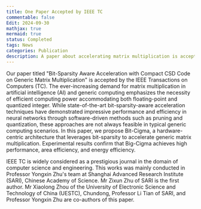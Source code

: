 ```yaml
---
title: One Paper Accepted by IEEE TC
commentable: false
Edit: 2024-09-30
mathjax: true
mermaid: true
status: Completed
tags: News
categories: Publication
description: A paper about accelerating matrix multiplication is accepted by IEEE TC.
---
```


<p>Our paper titled "Bit-Sparsity Aware Acceleration with Compact CSD Code on Generic Matrix Multiplication" is accepted by the <a href="https://ieeexplore.ieee.org/xpl/RecentIssue.jsp?punumber=12" style="text-decoration: none;" target="_blank">IEEE Transactions on Computers (TC)</a>. The ever-increasing demand for matrix multiplication in artificial intelligence (AI) and generic computing emphasizes the necessity of efficient computing power accommodating both floating-point and quantized integer. While state-of-the-art bit-sparsity-aware acceleration techniques have demonstrated impressive performance and efficiency in neural networks through software-driven methods such as pruning and quantization, these approaches are not always feasible in typical generic computing scenarios. In this paper, we propose Bit-Cigma, a hardware-centric architecture that leverages bit-sparsity to accelerate generic matrix multiplication. Experimental results confirm that Big-Cigma achieves high performance, area efficiency, and energy efficiency.</p>

<p>IEEE TC is widely considered as a prestigious journal in the domain of computer science and engineering. This works was mainly conducted in Professor <a href="https://people.ucas.ac.cn/~zhuyongxin" style="text-decoration: none;" target="_blank">Yongxin Zhu</a>'s team at <a href="http://www.sari.cas.cn" style="text-decoration: none;" target="_blank">Shanghai Advanced Research Institute (SARI), Chinese Academy of Science</a>. Mr Zixun Zhu of SARI is the first author. Mr Xiaolong Zhou of the <a href="https://www.uestc.edu.cn" style="text-decoration: none;" target="_blank">University of Electronic Science and Technology of China (UESTC)</a>, Chundong, Professor <a href="https://people.ucas.ac.cn/~0058299" style="text-decoration: none;" target="_blank">Li Tian</a> of SARI, and Professor Yongxin Zhu are co-authors of this paper.</p>
